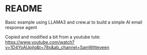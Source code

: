 # README

Basic example using LLAMA3 and crew.ai to build a simple AI email response agent

Copied and modified a bit from a youtube tute: https://www.youtube.com/watch?v=1D4YoAUpjlg&t=78s&ab_channel=SamWitteveen
